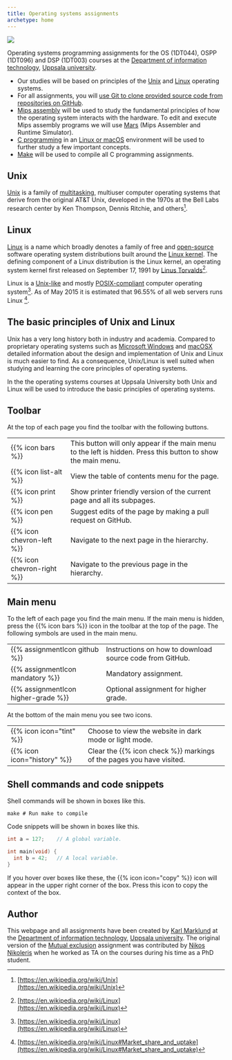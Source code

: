 ```yaml
---
title: Operating systems assignments
archetype: home
---
```


![](images/uu-full-logo-dark.png?classes=uu-full-logo)

Operating systems programming assignments for the OS (1DT044), OSPP (1DT096) and
DSP (1DT003) courses at the [Department of information technology][it], [Uppsala
university][uu].

[it]: https://www.it.uu.se/first?lang=en

[uu]: https://www.uu.se/en/

- Our studies will be based on principles of the [Unix](#unix) and
  [Linux](#linux) operating systems.
- For all assignments, you will [use Git to clone provided source code from repositories on GitHub][git/github]. 
- [Mips assembly][mips] will be used to study the fundamental principles of how
  the operating system interacts with the hardware. To edit and execute Mips assembly programs we will use [Mars][mars] (Mips
Assembler and Runtime Simulator). 
- [C programming][c] in an [Linux or macOS](supported-systems) environment will be used to further study a few important concepts.
- [Make][make] will be used to compile all C programming assignments. 


[mars]: http://courses.missouristate.edu/kenvollmar/mars/

[make]: https://en.wikipedia.org/wiki/Make_(software)

[unix/linux]: unix-and-linux

[mips]:  prerequisites/mips-and-mars

[c]:  prerequisites/c

[linux]: prerequisites/linux

[git/github]: prerequisites/git-and-github/

## Unix

[Unix](https://en.wikipedia.org/wiki/Unix) is a family of [multitasking][multitasking],
multiuser computer operating systems that derive from the original AT&T Unix,
developed in the 1970s at the Bell Labs research center by Ken Thompson, Dennis
Ritchie, and others[^unix].

[^unix]: [https://en.wikipedia.org/wiki/Unix](https://en.wikipedia.org/wiki/Unix)

[multitasking]: https://en.wikipedia.org/wiki/Computer_multitasking

## Linux

[Linux](https://en.wikipedia.org/wiki/Linux) is a name which broadly denotes a
family of free and [open-source](https://en.wikipedia.org/wiki/Open-source_software) software operating system distributions built
around the [Linux kernel](https://en.wikipedia.org/wiki/Linux_kernel). The defining component of a Linux distribution is the
Linux kernel, an operating system kernel first released on September 17,
1991 by [Linus Torvalds](https://en.wikipedia.org/wiki/Linus_Torvalds)[^linux].

Linux is a [Unix-like](https://en.wikipedia.org/wiki/Unix-like) and
mostly [POSIX-compliant](https://en.wikipedia.org/wiki/POSIX) computer operating
system[^linux]. As of May 2015 it is estimated that 96.55% of all web servers
runs Linux [^linux-market-share]. 

[^linux]: [https://en.wikipedia.org/wiki/Linux](https://en.wikipedia.org/wiki/Linux)

[^linux-market-share]:
    [https://en.wikipedia.org/wiki/Linux#Market_share_and_uptake](https://en.wikipedia.org/wiki/Linux#Market_share_and_uptake)
    
## The basic principles of Unix and Linux

Unix has a very long history both in industry and academia. Compared to
proprietary operating systems such as [Microsoft
Windows](https://en.wikipedia.org/wiki/Microsoft_Windows) and
[macOSX](https://en.wikipedia.org/wiki/MacOS) detailed information about the
design and implementation of Unix and Linux is much easier to find. As a
consequence, Unix/Linux is well suited when studying and learning the core
principles of operating systems. 

In the the operating systems courses at Uppsala University both Unix and Linux
will be used to introduce the basic principles of operating systems. 

## Toolbar

At the top of each page you find the toolbar with the following buttons.

<table class="icon-list">
<tr>
  <td>
    {{% icon bars %}}
  </td>
  <td>
    This button will only appear if the main menu to the left is hidden. Press this button to show
    the main menu. 
  </td>
</tr>
<tr>
  <td>
    {{% icon list-alt %}}
  </td>
  <td>
    View the table of contents menu for the page.
  </td>
</tr>
<tr>
  <td>
    {{% icon print %}}
  </td>
  <td>
    Show printer friendly version of the current page and all its subpages. 
  </td>
</tr>
<tr>
  <td>
    {{% icon pen %}}
  </td>
  <td>
    Suggest edits of the page by making a pull request on GitHub. 
  </td>
</tr>
<tr>
  <td>
    {{% icon chevron-left %}}
  </td>
  <td>
    Navigate to the next page in the hierarchy.
  </td>
</tr>
<tr>
  <td>
   {{% icon chevron-right %}}
  </td>
  <td>
    Navigate to the previous page in the hierarchy.
  </td>
</tr>
</table>


## Main menu

To the left of each page you find the main menu. If the main menu is hidden, press the {{%
icon bars %}} icon in the toolbar at the top of the page.  The following
symbols are used in the main menu.  


<table class="icon-list">
<tr>
  <td>
   {{% assignmentIcon github %}}
  </td>
  <td>
    Instructions on how to download source code from GitHub.
  </td>
</tr>
<tr>
  <td>
    {{% assignmentIcon mandatory %}}
  </td>
  <td>
   Mandatory assignment. 
  </td>
</tr>
<tr>
  <td>
   {{% assignmentIcon higher-grade %}}
  </td>
  <td>
     Optional assignment for higher grade.
  </td>
</tr>
</table>

At the bottom of the main menu you see two icons. 
<table class="icon-list">
<tr>
  <td>
 {{% icon icon="tint" %}}
  </td>
  <td>
    Choose to view the website in dark mode or light mode.
  </td>
</tr>
<tr>
  <td>
   {{% icon icon="history" %}}
  </td>
  <td>
  Clear the {{% icon check %}} markings of the pages
  you have visited. 
  </td>
</tr>
</table>

## Shell commands and code snippets 

Shell commands will be shown in boxes like this. 

``` text
make # Run make to compile
```

Code snippets will be shown in boxes like this. 

``` C
int a = 127;    // A global variable. 

int main(void) {
  int b = 42;   // A local variable.
}
```

If you hover over boxes like these, the {{% icon icon="copy" %}} icon will appear in the upper
right corner of the box. Press this icon to copy the context of the box. 

## Author

This webpage and all assignments have been created by [Karl Marklund][km] at the
[Department of information technology][it], [Uppsala university][uu]. The
original version of the [Mutual exclusion][mutex] assignment was contributed by [Nikos
Nikoleris][nn] when he worked as TA on the courses during his time as a PhD student.

[km]: https://www.katalog.uu.se/profile/?id=N2-482
[nn]: https://www.arm.ecs.soton.ac.uk/people/dr-nikos-nikoleris/
[mutex]: threads-and-synchronization/mutex/